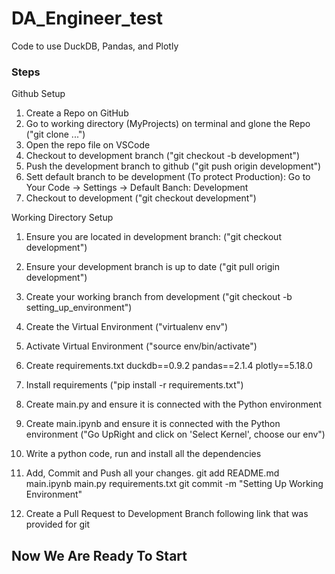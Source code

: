 # DA_Engineer_test
Code to use DuckDB, Pandas, and Plotly

### Steps
Github Setup
1. Create a Repo on GitHub
2. Go to working directory (MyProjects) on terminal and glone the Repo ("git clone ...")
3. Open the repo file on VSCode
4. Checkout to development branch ("git checkout -b development")
5. Push the development branch to github ("git push origin development")
6. Sett default branch to be development (To protect Production): Go to Your Code -> Settings -> Default Banch: Development
7. Checkout to development ("git checkout development")

Working Directory Setup
1. Ensure you are located in development branch: ("git checkout development")
2. Ensure your development branch is up to date ("git pull origin development")
3. Create your working branch from development ("git checkout -b setting_up_environment")
4. Create the Virtual Environment ("virtualenv env")
5. Activate Virtual Environment ("source env/bin/activate")
6. Create requirements.txt
    duckdb==0.9.2
    pandas==2.1.4
    plotly==5.18.0
7. Install requirements ("pip install -r requirements.txt")
8. Create main.py and ensure it is connected with the Python environment
9. Create main.ipynb and ensure it is connected with the Python environment ("Go UpRight and click on 'Select Kernel', choose our env")
10. Write a python code, run and install all the dependencies
11. Add, Commit and Push all your changes.
    git add README.md main.ipynb main.py requirements.txt
    git commit -m "Setting Up Working Environment"
    
12. Create a Pull Request to Development Branch following link that was provided for git

## Now We Are Ready To Start
